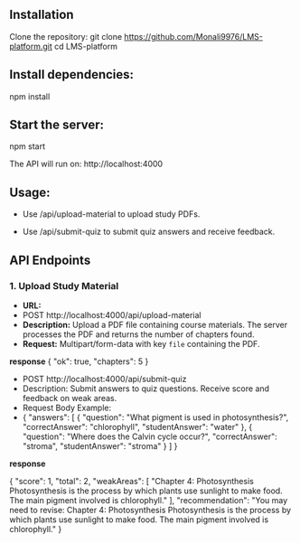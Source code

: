 ## Installation
Clone the repository:
git clone https://github.com/Monali9976/LMS-platform.git
cd LMS-platform

## Install dependencies:
npm install

## Start the server:
npm start

The API will run on: http://localhost:4000

## Usage:
- Use /api/upload-material to upload study PDFs.

- Use /api/submit-quiz to submit quiz answers and receive feedback.


## API Endpoints

### 1. Upload Study Material

- **URL:**
- POST http://localhost:4000/api/upload-material
- **Description:** Upload a PDF file containing course materials. The server processes the PDF and returns the number of chapters found.
- **Request:** Multipart/form-data with key `file` containing the PDF.

**response**
{
  "ok": true,
  "chapters": 5
}

- POST http://localhost:4000/api/submit-quiz
- Description: Submit answers to quiz questions. Receive score and feedback on weak areas.
- Request Body Example:
- {
  "answers": [
    {
      "question": "What pigment is used in photosynthesis?",
      "correctAnswer": "chlorophyll",
      "studentAnswer": "water"
    },
    {
      "question": "Where does the Calvin cycle occur?",
      "correctAnswer": "stroma",
      "studentAnswer": "stroma"
    }
  ]
}


**response**

{
    "score": 1,
    "total": 2,
    "weakAreas": [
        "Chapter 4: Photosynthesis  Photosynthesis is the process by which plants use sunlight to make food. The main pigment involved is chlorophyll."
    ],
    "recommendation": "You may need to revise: Chapter 4: Photosynthesis  Photosynthesis is the process by which plants use sunlight to make food. The main pigment involved is chlorophyll."
}

